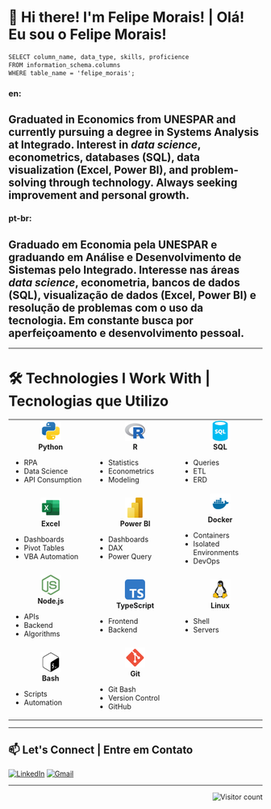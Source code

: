 # 👋 Hi there! I'm Felipe Morais! | Olá! Eu sou o Felipe Morais!

<p align="center">
<pre>
<code>SELECT column_name, data_type, skills, proficience
FROM information_schema.columns
WHERE table_name = 'felipe_morais';</code>
</pre>
</p>

### en:
## Graduated in Economics from UNESPAR and currently pursuing a degree in Systems Analysis at Integrado. Interest in *data science*, econometrics, databases (SQL), data visualization (Excel, Power BI), and problem-solving through technology. Always seeking improvement and personal growth.

### pt-br:
## Graduado em Economia pela UNESPAR e graduando em Análise e Desenvolvimento de Sistemas pelo Integrado. Interesse nas áreas *data science*, econometria, bancos de dados (SQL), visualização de dados (Excel, Power BI) e resolução de problemas com o uso da tecnologia. Em constante busca por aperfeiçoamento e desenvolvimento pessoal.

---

# 🛠️ Technologies I Work With | Tecnologias que Utilizo

<table>
  <tr>
    <td align="center" width="200">
      <img src="assets/python.svg" height="40"/><br><strong>Python</strong><br>
      <ul align="left">
        <li>RPA</li>
        <li>Data Science</li>
        <li>API Consumption</li>
      </ul>
    </td>
    <td align="center" width="200">
      <img src="assets/r.svg" height="40"/><br><strong>R</strong><br>
      <ul align="left">
        <li>Statistics</li>
        <li>Econometrics</li>
        <li>Modeling</li>
      </ul>
    </td>
    <td align="center" width="200">
      <img src="assets/sql.svg" height="40"/><br><strong>SQL</strong><br>
      <ul align="left">
        <li>Queries</li>
        <li>ETL</li>
        <li>ERD</li>
      </ul>
    </td>
  </tr>
  <tr>
    <td align="center" width="200">
      <img src="assets/excel.svg" height="40"/><br><strong>Excel</strong><br>
      <ul align="left">
        <li>Dashboards</li>
        <li>Pivot Tables</li>
        <li>VBA Automation</li>
      </ul>
    </td>
    <td align="center" width="200">
      <img src="assets/power-bi.svg" height="40"/><br><strong>Power BI</strong><br>
      <ul align="left">
        <li>Dashboards</li>
        <li>DAX</li>
        <li>Power Query</li>
      </ul>
    </td>
    <td align="center" width="200">
      <img src="assets/docker.svg" height="40"/><br><strong>Docker</strong><br>
      <ul align="left">
        <li>Containers</li>
        <li>Isolated Environments</li>
        <li>DevOps</li>
      </ul>
    </td>
  </tr>
  <tr>
    <td align="center" width="200">
      <img src="assets/node.svg" height="40"/><br><strong>Node.js</strong><br>
      <ul align="left">
        <li>APIs</li>
        <li>Backend</li>
        <li>Algorithms</li>
      </ul>
    </td>
    <td align="center" width="200">
      <img src="assets/typescript.svg" height="40"/><br><strong>TypeScript</strong><br>
      <ul align="left">
        <li>Frontend</li>
        <li>Backend</li>
      </ul>
    </td>
    <td align="center" width="200">
      <img src="assets/linux.svg" height="40"/><br><strong>Linux</strong><br>
      <ul align="left">
        <li>Shell</li>
        <li>Servers</li>
      </ul>
    </td>
  </tr>
  <tr>
    <td align="center" width="200">
      <img src="assets/bash.svg" height="40"/><br><strong>Bash</strong><br>
      <ul align="left">
        <li>Scripts</li>
        <li>Automation</li>
      </ul>
    </td>
    <td align="center" width="200">
      <img src="assets/git.svg" height="40"/><br><strong>Git</strong><br>
      <ul align="left">
        <li>Git Bash</li>
        <li>Version Control</li>
        <li>GitHub</li>
      </ul>
    </td>
  </tr>
</table>

---

## 📫 Let's Connect | Entre em Contato

[![LinkedIn](https://img.shields.io/badge/LinkedIn-0077B5?style=for-the-badge&logo=linkedin&logoColor=white)](https://www.linkedin.com/in/morais-alves-felipe/)
[![Gmail](https://img.shields.io/badge/Gmail-D14836?style=for-the-badge&logo=gmail&logoColor=white)](mailto:morais.alves.felipe@gmail.com)

---

<p align="right">
  <img src="https://komarev.com/ghpvc/?username=morais-alves-felipe&label=Profile%20Views&color=0e75b6&style=flat" alt="Visitor count"/>
</p>

